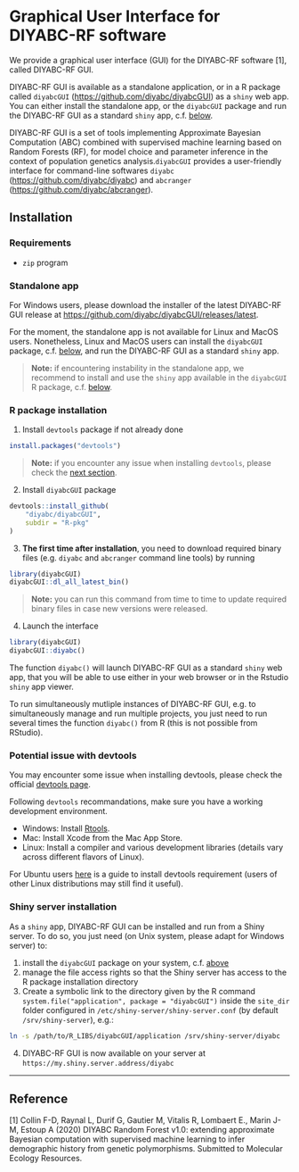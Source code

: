 # Graphical User Interface for DIYABC-RF software 

We provide a graphical user interface (GUI) for the DIYABC-RF software [1], called DIYABC-RF GUI.

DIYABC-RF GUI is available as a standalone application, or in a R package called `diyabcGUI` (https://github.com/diyabc/diyabcGUI) as a `shiny` web app. You can either install the standalone app, or the `diyabcGUI` package and run the DIYABC-RF GUI as a standard `shiny` app, c.f. [below](#r-package-installation).

DIYABC-RF GUI is a set of tools implementing Approximate Bayesian 
Computation (ABC) combined with supervised machine learning based on 
Random Forests (RF), for model choice and parameter inference in the context 
of population genetics analysis.`diyabcGUI` provides a user-friendly interface 
for command-line softwares `diyabc` (https://github.com/diyabc/diyabc) and 
`abcranger` (https://github.com/diyabc/abcranger).

## Installation

### Requirements

- `zip` program

### Standalone app

For Windows users, please download the installer of the latest DIYABC-RF GUI 
release at <https://github.com/diyabc/diyabcGUI/releases/latest>.

For the moment, the standalone app is not available for Linux and MacOS users. 
Nonetheless, Linux and MacOS users can install the `diyabcGUI` package, c.f. 
[below](#r-package-installation), and 
run the DIYABC-RF GUI as a standard `shiny` app.

> **Note:** if encountering instability in the standalone app, we recommend to install and use the `shiny` app available in the `diyabcGUI` R package, c.f. [below](#r-package-installation).


### R package installation

1. Install `devtools` package if not already done
```R
install.packages("devtools")
```

> **Note:** if you encounter any issue when installing `devtools`, please check the [next section](#potential-issue-with-devtools).

2. Install `diyabcGUI` package
```R
devtools::install_github(
    "diyabc/diyabcGUI",
    subdir = "R-pkg"
)
```

3. **The first time after installation**, you need to download required binary files (e.g. `diyabc` and `abcranger` command line tools) by running
```R
library(diyabcGUI)
diyabcGUI::dl_all_latest_bin()
```

> **Note:** you can run this command from time to time to update required binary files in case new versions were released.

4. Launch the interface
```R
library(diyabcGUI)
diyabcGUI::diyabc()
```

The function `diyabc()` will launch DIYABC-RF GUI as a standard `shiny` web app, that you will be able to use either in your web browser or in the Rstudio `shiny` app viewer.

To run simultaneously mutliple instances of DIYABC-RF GUI, e.g. to simultaneously manage and run multiple projects, you just need to run several times the function `diyabc()` from R (this is not possible from RStudio).

### Potential issue with devtools

You may encounter some issue when installing devtools, please check the official 
[devtools page](https://github.com/r-lib/devtools).

Following `devtools` recommandations, make sure you have a working development environment.

- Windows: Install [Rtools](https://cran.r-project.org/bin/windows/Rtools/).
- Mac: Install Xcode from the Mac App Store.
- Linux: Install a compiler and various development libraries (details vary across different flavors of Linux).

For Ubuntu users [here](https://www.digitalocean.com/community/tutorials/how-to-install-r-packages-using-devtools-on-ubuntu-18-04) is a guide to install devtools requirement (users of other Linux distributions may still find it useful).


### Shiny server installation

As a `shiny` app, DIYABC-RF GUI can be installed and run from a Shiny server. To do so, you just need (on Unix system, please adapt for Windows server) to:

1. install the `diyabcGUI` package on your system, c.f. [above](#r-package-installation)
2. manage the file access rights so that the Shiny server has access to the R package installation directory
3. Create a symbolic link to the directory given by the R command `system.file("application", package = "diyabcGUI")` inside the `site_dir` folder configured in `/etc/shiny-server/shiny-server.conf` (by default `/srv/shiny-server`), e.g.:
```bash
ln -s /path/to/R_LIBS/diyabcGUI/application /srv/shiny-server/diyabc
```
4. DIYABC-RF GUI is now available on your server at `https://my.shiny.server.address/diyabc`

---

## Reference

[1] Collin F-D, Raynal L, Durif G, Gautier M, Vitalis R, Lombaert E., Marin J-M, Estoup A (2020) DIYABC Random Forest v1.0: extending approximate Bayesian computation with supervised machine learning to infer demographic history from genetic polymorphisms. Submitted to Molecular Ecology Resources.
